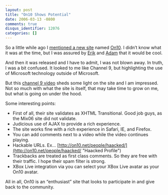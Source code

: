 ```yaml
---
layout: post
title: "On10 Shows Potential"
date: 2006-03-13 -0800
comments: true
disqus_identifier: 12076
categories: []
---
```

So a little while ago I [mentioned a new
site](http://haacked.com/archive/2006/03/06/BeyondChannel9.aspx "On10")
named [On10](http://on10.net/ "On10"). I didn’t know what it was at the
time, but I was assured by
[Erik](http://weblogs.asp.net/eporter/ "Erik Porter Blog") and
[Adam](http://www.adamkinney.com/ "Adam Kinney") that it would be cool.

And then it was released and I have to admit, I was not blown away. In
truth, I was a bit confused. It looked to me like Channel 9, but
highlighting the use of Microsoft technology outside of Microsoft.

But this [channel 9
video](http://channel9.msdn.com/showpost.aspx?postid=171265 "On10 Video")
sheds some light on the site and I am impressed. Not so much with what
the site is itself, that may take time to grow on me, but what is going
on under the hood.

Some interesting points:

-   First of all, their site validates as XHTML Transitional. Good job
    guys, as the Mix06 site did not validate.
-   Judicious use of AJAX to provide a rich experience.
-   The site works fine with a rich experience in Safari, IE, and
    Firefox.
-   You can add comments next to a video while the video continues
    playing.
-   Hackable URLs. Ex...
    [http://on10.net/people/haacked/](http://on10.net/people/haacked/ "Haacked Profile")
-   Trackbacks are treated as first class comments. So they are free
    with their traffic. I hope their spam filter is strong.
-   XBox Live integration via you can select your XBox Live avatar as
    your On10 avatar.

All in all, On10 is an “enthusiast” site that looks to participate in
and give back to the community.

